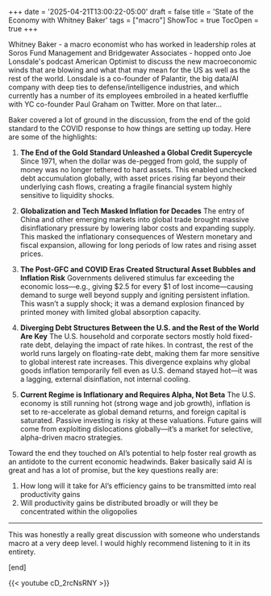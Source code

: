 +++
date = '2025-04-21T13:00:22-05:00'
draft = false
title = 'State of the Economy with Whitney Baker'
tags = ["macro"]
ShowToc = true
TocOpen = true
+++


Whitney Baker - a macro economist who has worked in leadership roles at Soros Fund Management and Bridgewater Associates - hopped onto Joe Lonsdale's podcast American Optimist to discuss the new macroeconomic winds that are blowing and what that may mean for the US as well as the rest of the world.  Lonsdale is a co-founder of Palantir, the big data/AI company with deep ties to defense/intelligence industries, and which currently has a number of its employees embroiled in a heated kerfluffle with YC co-founder Paul Graham on Twitter.  More on that later…

Baker covered  a lot of ground in the discussion, from the end of the gold standard to the COVID response to how things are setting up today.  Here are some of the highlights:

1. **The End of the Gold Standard Unleashed a Global Credit Supercycle**
	Since 1971, when the dollar was de-pegged from gold, the supply of money was no longer tethered to hard assets. This enabled unchecked debt accumulation globally, with asset prices rising far beyond their underlying cash flows, creating a fragile financial system highly sensitive to liquidity shocks.

2. **Globalization and Tech Masked Inflation for Decades**
	 The entry of China and other emerging markets into global trade brought massive disinflationary pressure by lowering labor costs and expanding supply. This masked the inflationary consequences of Western monetary and fiscal expansion, allowing for long periods of low rates and rising asset prices.

4. **The Post-GFC and COVID Eras Created Structural Asset Bubbles and Inflation Risk**
	Governments delivered stimulus far exceeding the economic loss—e.g., giving $2.5 for every $1 of lost income—causing demand to surge well beyond supply and igniting persistent inflation. This wasn’t a supply shock; it was a demand explosion financed by printed money with limited global absorption capacity.

5. **Diverging Debt Structures Between the U.S. and the Rest of the World Are Key**
	The U.S. household and corporate sectors mostly hold fixed-rate debt, delaying the impact of rate hikes. In contrast, the rest of the world runs largely on floating-rate debt, making them far more sensitive to global interest rate increases. This divergence explains why global goods inflation temporarily fell even as U.S. demand stayed hot—it was a lagging, external disinflation, not internal cooling.

6. **Current Regime is Inflationary and Requires Alpha, Not Beta**
	The U.S. economy is still running hot (strong wage and job growth), inflation is set to re-accelerate as global demand returns, and foreign capital is saturated. Passive investing is risky at these valuations. Future gains will come from exploiting dislocations globally—it’s a market for selective, alpha-driven macro strategies.


Toward the end they touched on AI’s potential to help foster real growth as an antidote to the current economic headwinds.  Baker basically said AI is great and has a lot of promise, but the key questions really are:

1. How long will it take for AI’s efficiency gains to be transmitted imto real productivity gains
2. Will productivity gains be distributed broadly or will they be concentrated within the oligopolies

---
This was honestly a really great discussion with someone who understands macro at a very deep level.  I would highly recommend listening to it in its entirety.

[end]

{{< youtube cD_2rcNsRNY >}}
